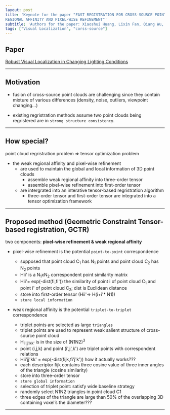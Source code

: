 ```yaml
---
layout: post
title: 'Keynote for the paper "FAST REGISTRATION FOR CROSS-SOURCE POINT CLOUDS BY USING WEAK
REGIONAL AFFINITY AND PIXEL-WISE REFINEMENT"'
subtitle: 'Authors for the paper: Xiaoshui Huang, Lixin Fan, Qiang Wu, Jian Zhang, Chun Yuan'
tags: ["Visual Localization", "corss-source"]
---
```


## Paper
<a href="https://ieeexplore.ieee.org/document/7989640">Robust Visual Localization in Changing Lighting Conditions</a>

---

## Motivation
- fusion of cross-source point clouds are challenging since they contain mixture of various differences (density, noise, outliers, viewpoint changing...)

- existing regristration methods assume two point clouds being regristered are in
`strong structure consistency`.

---

## How special?
point cloud regristration problem => tensor optimization problem
- the weak regional affinity and pixel-wise refinement 
  - are used to maintain the global and local information of 3D point clouds
    - assemble weak regional affinity into three-order tensor
    - assemble pixel-wise refinement into first-order tensor
  - are intergrated into an interative tensor-based regristration algorithm
    - three-order tensor and first-order tensor are integrated into a tensor optimization framework

---

## Proposed method (Geometric Constraint Tensor-based registration, GCTR)
two components: **pixel-wise refinement & weak regional affinity**
- pixel-wise refinement is the potential `point-to-point` correspondence
  - supposed that point cloud C<sub>1</sub> has N<sub>1</sub> points and point cloud C<sub>2</sub> has N<sub>2</sub> points	
  - Hii' is a N<sub>1</sub>xN<sub>2</sub> correspondent point similarity matrix
  - Hii'= exp(-dist(fi,fi')) the similarity of point i of point cloud C<sub>1</sub> and point i' of point cloud C<sub>2</sub>; dist is Euclidean distance
  - store into first-order tensor (Hii'=> H(i+i'* N1))
  - `store local information`

- weak regional affinity is the potential `triplet-to-triplet` correspondence
  - triplet points are selected as large `triangles`
  - triplet points are used to represent weak salient structure of cross-source point cloud
  - H<sub>ii'jj'kk'</sub> is in the size of (N1N2)<sup>3</sup>
  - point (i,j,k) and point (i',j',k') are triplet points with correspondent relations
  - Hii'jj'kk' =  exp(-dist(fijk,fi'j'k')) how it actually works???
  - each descriptor fijk contains three cosine value of three inner angles of the triangle (cosine similarity)
  - store into three-order tensor
  - `store global information`
  - selection of triplet point: satisfy wide baseline strategy
  - randomly select N1N2 triangles in point cloud C1
  - three edges of the triangle are large than 50% of the overlapping 3D containing voxel’s the diameter???

---

